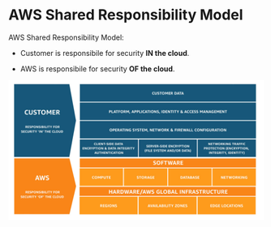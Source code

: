 # AWS Shared Responsibility Model

AWS Shared Responsibility Model:

- Customer is responsibile for security **IN the cloud**.

- AWS is responsibile for security **OF the cloud**.

![Alt text](../images/aws_shared_responsibility.png)
